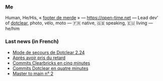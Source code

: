 ### Me

Human, He/His, « [footer de merde](https://open-time.net/post/2013/07/17/La-veritable-histoire-du-Footer-de-merde-) » — https://open-time.net — Lead dev' of [dotclear](https://git.dotclear.org/dev/dotclear), photo, vélo, moto — 🇫🇷 native, 🇬🇧 speaking, 🇪🇺 living — he/him

### Last news (in French)

<!-- BLOG-POST-LIST:START -->
- [Mode de secours de Dotclear 2.24](https://open-time.net/post/2022/12/03/Mode-de-secours-de-Dotclear-224)
- [Après avoir pris du retard](https://open-time.net/post/2022/12/02/Apres-avoir-pris-du-retard)
- [Commits Clearbricks en cinq minutes](https://open-time.net/post/2022/12/01/Commits-Clearbricks-en-cinq-minutes)
- [Commits Dotclear en quatre minutes](https://open-time.net/post/2022/11/30/Commits-Dotclear-en-quatre-minutes)
- [Master to main n° 2](https://open-time.net/post/2022/11/29/Master-to-main-n-2)
<!-- BLOG-POST-LIST:END -->
